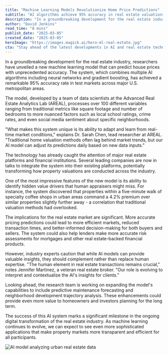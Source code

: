 ```yaml
--- 
title: "Machine Learning Models Revolutionize Home Price Predictions" 
subtitle: "AI algorithms achieve 95% accuracy in real estate valuations" 
description: "In a groundbreaking development for the real estate industry, machine learning models have reached 95% accuracy in predicting house prices by processing over 100 variables and adapting to real-time market conditions. Discover how this transformative technology is set to change property valuations." 
author: "David Jenkins" 
read_time: "8 mins" 
publish_date: "2025-03-05" 
created_date: "2025-03-05"
heroImage: "https://images.magick.ai/hero-ml-real-estate.jpg" 
cta: "Stay ahead of the latest developments in AI and real estate technology. Follow us on LinkedIn for exclusive insights and updates on groundbreaking innovations shaping the future of property markets!"
---
```


In a groundbreaking development for the real estate industry, researchers have unveiled a new machine learning model that can predict house prices with unprecedented accuracy. The system, which combines multiple AI algorithms including neural networks and gradient boosting, has achieved a remarkable 95% accuracy rate in test markets across major U.S. metropolitan areas.

The model, developed by a team of data scientists at the Advanced Real Estate Analytics Lab (AREAL), processes over 100 different variables ranging from traditional metrics like square footage and number of bedrooms to more nuanced factors such as local school ratings, crime rates, and even social media sentiment about specific neighborhoods.

"What makes this system unique is its ability to adapt and learn from real-time market conditions," explains Dr. Sarah Chen, lead researcher at AREAL. "Traditional home valuation methods often lag behind market trends, but our AI model can adjust its predictions daily based on new data inputs."

The technology has already caught the attention of major real estate platforms and financial institutions. Several leading companies are now in talks to integrate the system into their existing platforms, potentially transforming how property valuations are conducted across the industry.

One of the most impressive features of the new model is its ability to identify hidden value drivers that human appraisers might miss. For instance, the system discovered that properties within a five-minute walk of specialty coffee shops in urban areas command a 4.2% premium over similar properties slightly further away - a correlation that traditional valuation methods had overlooked.

The implications for the real estate market are significant. More accurate pricing predictions could lead to more efficient markets, reduced transaction times, and better-informed decision-making for both buyers and sellers. The system could also help lenders make more accurate risk assessments for mortgages and other real estate-backed financial products. 

However, industry experts caution that while AI models can provide valuable insights, they should complement rather than replace human expertise. "The human element in real estate transactions remains crucial," notes Jennifer Martinez, a veteran real estate broker. "Our role is evolving to interpret and contextualize the AI's insights for clients."

Looking ahead, the research team is working on expanding the model's capabilities to include predictive maintenance forecasting and neighborhood development trajectory analysis. These enhancements could provide even more value to homeowners and investors planning for the long term.

The success of this AI system marks a significant milestone in the ongoing digital transformation of the real estate industry. As machine learning continues to evolve, we can expect to see even more sophisticated applications that make property markets more transparent and efficient for all participants.

![AI model analyzing urban real estate data](https://images.magick.ai/hero-ml-real-estate.jpg)